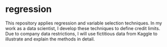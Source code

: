 # regression
This repository applies regression and variable selection techniques. In my work as a data scientist, I develop these techniques to define credit limits. Due to company data restrictions, I will use fictitious data from Kaggle to illustrate and explain the methods in detail.


<!-- https://www.kaggle.com/datasets/swathiachath/kc-housesales-data
https://www.kaggle.com/datasets/praveenobulreddy/usa-housing-dataset-->


